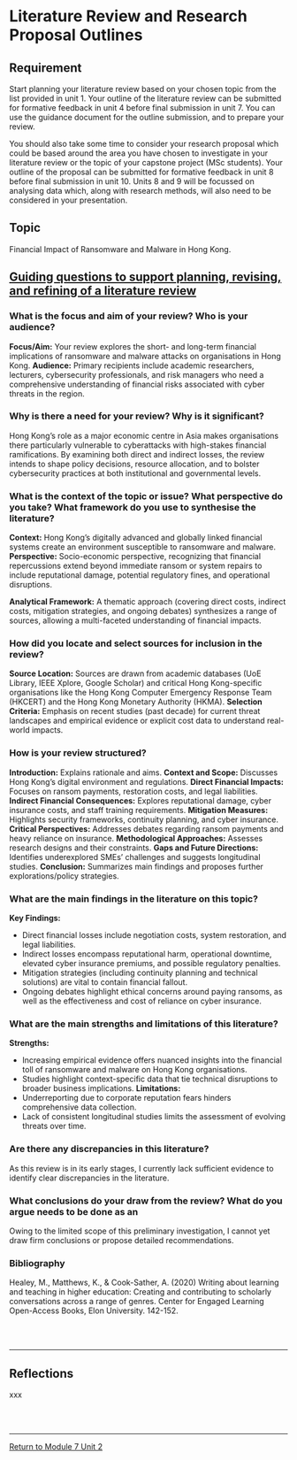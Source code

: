 # Literature Review and Research Proposal Outlines


## Requirement
Start planning your literature review based on your chosen topic from the list provided in unit 1. Your outline of the literature review can be submitted for formative feedback in unit 4 before final submission in unit 7. You can use the guidance document for the outline submission, and to prepare your review.

You should also take some time to consider your research proposal which could be based around the area you have chosen to investigate in your literature review or the topic of your capstone project (MSc students). Your outline of the proposal can be submitted for formative feedback in unit 8 before final submission in unit 10. Units 8 and 9 will be focussed on analysing data which, along with research methods, will also need to be considered in your presentation.

## Topic
Financial Impact of Ransomware and Malware in Hong Kong.

## [Guiding questions to support planning, revising, and refining of a literature review](RMPP_Unit02_GuideQuestion.pdf)
### What is the focus and aim of your review? Who is your audience?
**Focus/Aim:** Your review explores the short- and long-term financial implications of ransomware and malware attacks on organisations in Hong Kong.
**Audience:** Primary recipients include academic researchers, lecturers, cybersecurity professionals, and risk managers who need a comprehensive understanding of financial risks associated with cyber threats in the region.

### Why is there a need for your review? Why is it significant?
Hong Kong’s role as a major economic centre in Asia makes organisations there particularly vulnerable to cyberattacks with high-stakes financial ramifications. By examining both direct and indirect losses, the review intends to shape policy decisions, resource allocation, and to bolster cybersecurity practices at both institutional and governmental levels.
   
### What is the context of the topic or issue? What perspective do you take? What framework do you use to synthesise the literature?
**Context:** Hong Kong’s digitally advanced and globally linked financial systems create an environment susceptible to ransomware and malware.
**Perspective:** Socio-economic perspective, recognizing that financial repercussions extend beyond immediate ransom or system repairs to include reputational damage, potential regulatory fines, and operational disruptions.

**Analytical Framework:** A thematic approach (covering direct costs, indirect costs, mitigation strategies, and ongoing debates) synthesizes a range of sources, allowing a multi-faceted understanding of financial impacts.

### How did you locate and select sources for inclusion in the review?
**Source Location:** Sources are drawn from academic databases (UoE Library, IEEE Xplore, Google Scholar) and critical Hong Kong-specific organisations like the Hong Kong Computer Emergency Response Team (HKCERT) and the Hong Kong Monetary Authority (HKMA).
**Selection Criteria:** Emphasis on recent studies (past decade) for current threat landscapes and empirical evidence or explicit cost data to understand real-world impacts.

### How is your review structured?
**Introduction:** Explains rationale and aims.
**Context and Scope:** Discusses Hong Kong’s digital environment and regulations.
**Direct Financial Impacts:** Focuses on ransom payments, restoration costs, and legal liabilities.
**Indirect Financial Consequences:** Explores reputational damage, cyber insurance costs, and staff training requirements.
**Mitigation Measures:** Highlights security frameworks, continuity planning, and cyber insurance.
**Critical Perspectives:** Addresses debates regarding ransom payments and heavy reliance on insurance.
**Methodological Approaches:** Assesses research designs and their constraints.
**Gaps and Future Directions:** Identifies underexplored SMEs’ challenges and suggests longitudinal studies.
**Conclusion:** Summarizes main findings and proposes further explorations/policy strategies.

### What are the main findings in the literature on this topic?
**Key Findings:** 
 - Direct financial losses include negotiation costs, system restoration, and legal liabilities.
 - Indirect losses encompass reputational harm, operational downtime, elevated cyber insurance premiums, and possible regulatory penalties.
 - Mitigation strategies (including continuity planning and technical solutions) are vital to contain financial fallout.
 - Ongoing debates highlight ethical concerns around paying ransoms, as well as the effectiveness and cost of reliance on cyber insurance.
    
### What are the main strengths and limitations of this literature?
**Strengths:**
 - Increasing empirical evidence offers nuanced insights into the financial toll of ransomware and malware on Hong Kong organisations.
 - Studies highlight context-specific data that tie technical disruptions to broader business implications.
**Limitations:**
 - Underreporting due to corporate reputation fears hinders comprehensive data collection.
 - Lack of consistent longitudinal studies limits the assessment of evolving threats over time.

### Are there any discrepancies in this literature?
As this review is in its early stages, I currently lack sufficient evidence to identify clear discrepancies in the literature.

### What conclusions do your draw from the review? What do you argue needs to be done as an 
Owing to the limited scope of this preliminary investigation, I cannot yet draw firm conclusions or propose detailed recommendations.


### Bibliography
Healey, M., Matthews, K., & Cook-Sather, A. (2020) Writing about learning and teaching in higher education: Creating and contributing to scholarly conversations across a range of 
genres. Center for Engaged Learning Open-Access Books, Elon University. 142-152.

<br><br>

---


## Reflections
xxx

<br><br>

---

[Return to Module 7 Unit 2](RMPP_Unit02.md)
